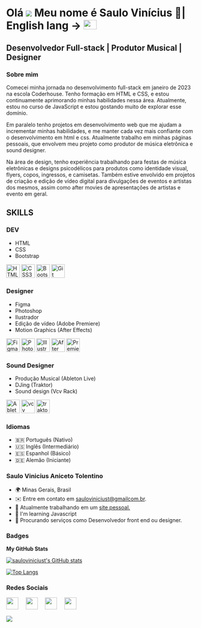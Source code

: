 # Olá ![](https://user-images.githubusercontent.com/18350557/176309783-0785949b-9127-417c-8b55-ab5a4333674e.gif) Meu nome é Saulo Vinícius 🖖| English lang -> <a href="https://github.com/sauloviniciust/sauloviniciust-english.git" target="_blank" rel="noreferrer"><img src="https://t4.ftcdn.net/jpg/00/65/12/49/360_F_65124908_UpNHzTdQn2HNAIT8yYqybMQeGfsRmVc7.jpg" width="35" height="25" alt="euaflag" /></a>



## Desenvolvedor Full-stack | Produtor Musical | Designer 

### Sobre mim
Comecei minha jornada no desenvolvimento full-stack em janeiro de 2023 na escola Coderhouse. Tenho formação em HTML e CSS, e estou continuamente aprimorando minhas habilidades nessa área. Atualmente, estou no curso de JavaScript e estou gostando muito de explorar esse domínio.

Em paralelo tenho projetos em desenvolvimento web que me ajudam a incrementar minhas habilidades, e me manter cada vez mais confiante com o desenvolvimento em html e css. Atualmente trabalho em minhas páginas pessoais, que envolvem meu projeto como produtor de música eletrônica e sound designer.

Na área de design, tenho experiência trabalhando para festas de música eletrônicas e designs psicodélicos para produtos como identidade visual, flyers, copos, ingressos, e camisetas. Também estive envolvido em projetos de criação e edição de vídeo digital para divulgações de eventos e artistas dos mesmos, assim como after movies de apresentações de artistas e evento em geral.

## SKILLS 

### DEV 

* HTML
* CSS
* Bootstrap

<p align="left">

  <a href="https://developer.mozilla.org/en-US/docs/Glossary/HTML5" target="_blank" rel="noreferrer"><img src="https://raw.githubusercontent.com/danielcranney/readme-generator/main/public/icons/skills/html5-colored.svg" width="36" height="36" alt="HTML5" /></a>
  <a href="https://www.w3.org/TR/CSS/#css" target="_blank" rel="noreferrer"><img src="https://raw.githubusercontent.com/danielcranney/readme-generator/main/public/icons/skills/css3-colored.svg" width="36" height="36" alt="CSS3" /></a>
  <a href="https://getbootstrap.com/" target="_blank" rel="noreferrer"><img src="https://raw.githubusercontent.com/danielcranney/readme-generator/main/public/icons/skills/bootstrap-colored.svg" width="36" height="36" alt="Bootstrap" /></a>
  <a href="https://git-scm.com/" target="_blank" rel="noreferrer"><img src="https://raw.githubusercontent.com/danielcranney/readme-generator/main/public/icons/skills/git-colored.svg" width="36" height="36" alt="Git" /></a>

</p>

### Designer 
* Figma
* Photoshop
* Ilustrador
* Edição de vídeo (Adobe Premiere)
* Motion Graphics (After Effects)
<p align="left">
  <a href="https://www.figma.com/" target="_blank" rel="noreferrer"><img                          src="https://raw.githubusercontent.com/danielcranney/readme-generator/main/public/icons/skills/figma-colored.svg"    width="36" height="36" alt="Figma" /></a>
  <a href="https://www.adobe.com/uk/products/photoshop.html" target="_blank" rel="noreferrer"><img src="https://raw.githubusercontent.com/danielcranney/readme-generator/main/public/icons/skills/photoshop-colored.svg" width="36" height="36" alt="Photoshop" /></a>
  <a href="adobe.com/uk/products/illustrator.html" target="_blank" rel="noreferrer"><img src="https://raw.githubusercontent.com/danielcranney/readme-generator/main/public/icons/skills/illustrator-colored.svg" width="36" height="36" alt="Illustrator" /></a>
  <a href="https://www.adobe.com/uk/products/aftereffects.html" target="_blank" rel="noreferrer"><img src="https://raw.githubusercontent.com/danielcranney/readme-generator/main/public/icons/skills/aftereffects-colored.svg" width="36" height="36" alt="After Effects" /></a>
  <a href="https://www.adobe.com/uk/products/premiere.html" target="_blank" rel="noreferrer"><img src="https://raw.githubusercontent.com/danielcranney/readme-generator/main/public/icons/skills/premierepro-colored.svg" width="36" height="36" alt="Premiere Pro" /></a>
 
</p>

### Sound Designer 
* Produção Musical (Ableton Live)
* DJing (Traktor)
* Sound design (Vcv Rack)

<p align="left">
  <a href="https://ableton.com/" target="_blank" rel="noreferrer"><img src="https://cdn.icon-icons.com/icons2/3053/PNG/512/ableton_macos_bigsur_icon_190476.png" width="36" height="36" alt="Ableton icon" /></a>
  <a href="https://vcvrack.com/" target="_blank" rel="noreferrer"><img src="https://vcvrack.com/logo-white.svg" width="36" height="36" alt="vcv icon" /></a>
  <a href="https://traktor.com/" target="_blank" rel="noreferrer"><img src="https://github.com/sauloviniciust/sauloviniciust/assets/126627845/91b3d7eb-6dec-4c4b-b387-1579e8c071b1" width="36" height="36" alt="traktor icon" /></a>
   
</p>

### Idiomas

* 🇧🇷 Português (Nativo)
* 🇺🇸 Inglês (Intermediário)
* 🇪🇸 Espanhol (Básico)
* 🇩🇪 Alemão (Iniciante)

### Saulo Vinicius Aniceto Tolentino

* 🌍  Minas Gerais, Brasil
* ✉️  Entre em contato em <a href="mailto:sauloviniciust@gmail.com" target="_blank" rel="noreferrer">sauloviniciust@gmailcom.br.</a>  
* 🚀  Atualmente trabalhando em um <a href="https://spacechronix.vercel.app" target="_blank" rel="noreferrer">site pessoal.</a>  
* 🧠  I'm learning Javascript 
* 🤝  Procurando serviços como Desenvolvedor front end ou designer.

### Badges

<b>My GitHub Stats</b>

<a href="http://www.github.com/sauloviniciust"><img src="https://github-readme-stats.vercel.app/api?username=sauloviniciust&show_icons=true&hide=contribs&count_private=true&title_color=0891b2&text_color=ffffff&icon_color=0891b2&bg_color=1c1917&hide_border=true&show_icons=true" alt="sauloviniciust's GitHub stats" /></a>

[![Top Langs](https://github-readme-stats.vercel.app/api/top-langs/?username=sauloviniciust&layout=donut&show_icons=true&title_color=0891b2&text_color=ffffff&icon_color=0891b2&bg_color=1c1917&hide_border=true&show_icons=true)](https://github.com/sauloviniciust/github-readme-stats)


### Redes Sociais

<p align="left"> 
  <a href="https://www.github.com/sauloviniciust" target="_blank" rel="noreferrer"><img src="https://raw.githubusercontent.com/danielcranney/readme-generator/main/public/icons/socials/github.svg" width="32" height="32" /></a>
&nbsp;&nbsp;&nbsp;
  <a href="https://www.linkedin.com/in/saulo-vinicius-b05b38271" target="_blank" rel="noreferrer"><img src="https://raw.githubusercontent.com/danielcranney/readme-generator/main/public/icons/socials/linkedin.svg" width="32" height="32" /></a>
  &nbsp;&nbsp;&nbsp;
  <a href="https://instagram.com/sauloviniciust" target="_blank" rel="noreferrer"><img src="https://raw.githubusercontent.com/danielcranney/readme-generator/main/public/icons/socials/instagram.svg" width="32" height="32" /></a>
  &nbsp;&nbsp;&nbsp;
  <a href="https://www.twitter.com/sauloviniciust" target="_blank" rel="noreferrer"><img src="https://raw.githubusercontent.com/danielcranney/readme-generator/main/public/icons/socials/twitter.svg" width="32" height="32" /></a></p>
   <a href="wa.link/fovx6s" target="_blank"><img src="https://img.shields.io/badge/WhatsApp-25D366?style=for-the-badge&logo=whatsapp&logoColor=white" target="_blank"></a> 

